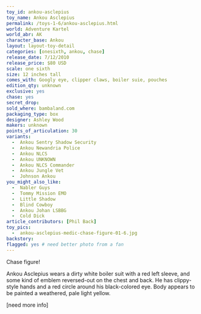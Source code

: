 ```yaml
---
toy_id: ankou-asclepius
toy_name: Ankou Asclepius
permalink: /toys-1-6/ankou-asclepius.html
world: Adventure Kartel
world_abr: AK
character_base: Ankou
layout: layout-toy-detail
categories: [onesixth, ankou, chase]
release_date: 7/12/2010
release_price: $80 USD
scale: one sixth
size: 12 inches tall
comes_with: Googly eye, clipper claws, boiler suie, pouches
edition_qty: unknown
exclusive: yes
chase: yes
secret_drop:
sold_where: bambaland.com
packaging_type: box
designer: Ashley Wood
makers: unknown
points_of_articulation: 30
variants: 
  -  Ankou Sentry Shadow Security
  -  Ankou Newandria Police
  -  Ankou NLCS
  -  Ankou UNKNOWN
  -  Ankou NLCS Commander
  -  Ankou Jungle Vet
  -  Johnson Ankou
you_might_also_like:
  -  Nabler Guys
  -  Tommy Mission EMO
  -  Little Shadow  
  -  Blind Cowboy
  -  Ankou Johan LSBBG
  -  Cold Dick
article_contributors: [Phil Back]
toy_pics:
  -  ankou-asclepius-medic-chase-figure-01-6.jpg
backstory:
flagged: yes # need better photo from a fan
---
```

Chase figure!

Ankou Asclepius wears a dirty white boiler suit with a red left sleeve, and some kind of emblem reversed-out on the chest and back. He has clippy-style hands and a red circle around his black-colored eye. Body appears to be painted a weathered, pale light yellow. 

[need more info]